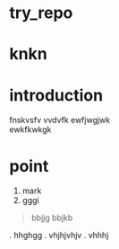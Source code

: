try_repo
=========
# knkn

introduction
=============
fnskvsfv vvdvfk
ewfjwgjwk <br>
ewkfkwkgk

point
======
1. mark
2. gggi 

> bbjjg
> bbjkb

. hhghgg
. vhjhjvhjv
. vhhhj

